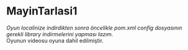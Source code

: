 # MayinTarlasi1

 *Oyun localinize indirdikten sonra öncelikle pom.xml config dosyasının gerekli library indirmelerini yapması lazım.* <br>
 Oyunun videosu oyuna dahil edilmiştir.
